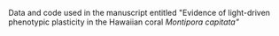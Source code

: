 Data and code used in the manuscript entitled "Evidence of light-driven phenotypic plasticity in the Hawaiian coral <i>Montipora capitata<i>"
